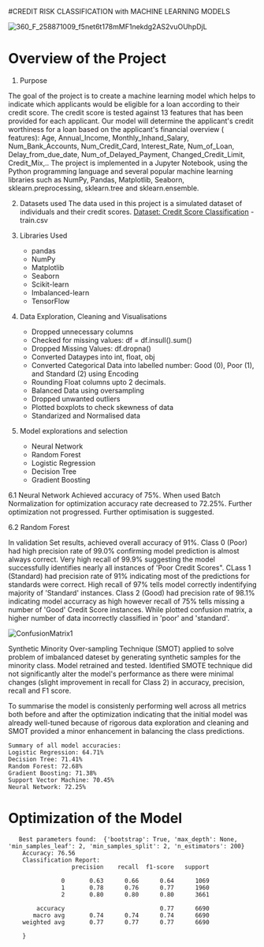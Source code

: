 #CREDIT RISK CLASSIFICATION with MACHINE LEARNING MODELS

![360_F_258871009_f5net6t178mMF1nekdg2AS2vuOUhpDjL](https://github.com/spoudel977/project4/assets/105176210/a2e7f5cc-ee19-417c-8d97-a09e9b321da0)

# Overview of the Project 
1. Purpose   

The goal of the project is to create a machine learning model which helps to indicate which applicants would be eligible for a loan according to their credit score. The credit score is tested against 13 features that has been provided for each applicant. Our model will determine the applicant's credit worthiness for a loan based on the applicant's financial overview ( features): Age, Annual_Income, Monthly_Inhand_Salary, Num_Bank_Accounts, Num_Credit_Card, Interest_Rate, Num_of_Loan, Delay_from_due_date, Num_of_Delayed_Payment, Changed_Credit_Limit, Credit_Mix,.. The project is implemented in a Jupyter Notebook, using the Python programming language and several popular machine learning libraries such as NumPy, Pandas, Matplotlib, Seaborn, sklearn.preprocessing, sklearn.tree and sklearn.ensemble. 

2. Datasets used
The data used in this project is a simulated dataset of individuals and their credit scores.
 [Dataset: Credit Score Classification](https://www.kaggle.com/datasets/parisrohan/credit-score-classificationD) - train.csv

      
3. Libraries Used 
      - pandas
      - NumPy
      - Matplotlib
      - Seaborn
      - Scikit-learn
      - Imbalanced-learn
      - TensorFlow

                     
4. Data Exploration, Cleaning and Visualisations
    - Dropped unnecessary columns
    - Checked for missing values: df = df.insull().sum()
    - Dropped Missing Values: df.dropna()
    - Converted Dataypes into int, float, obj
    - Converted Categorical Data into labelled number: Good (0), Poor (1), and Standard (2) using Encoding
    - Rounding Float columns upto 2 decimals.
    - Balanced Data using oversampling
    - Dropped unwanted outliers 
    - Plotted boxplots to check skewness of data
    - Standarized and Normalised data


6. Model explorations and selection
   - Neural Network
   - Random Forest
   - Logistic Regression
   - Decision Tree
   - Gradient Boosting
 
6.1 Neural Network
    Achieved accuracy of 75%. When used Batch Normalization for optimization accuracy rate decreased to 72.25%. Further optimization not progressed. Further optimisation is suggested.

6.2 Random Forest

In validation Set results, achieved overall accuracy of 91%. Class 0 (Poor) had high precision rate of 99.0% confirming model prediction is almost always correct. Very high recall of 99.9% suggesting the model successfully identifies nearly all instances of 'Poor Credit Scores".
CLass 1 (Standard) had precision rate of 91% indicating most of the predictions for standards were correct. High recall of 97%  tells model correctly indentifying majority of 'Standard' instances. 
Class 2 (Good) had precision rate of 98.1%  indicating model accurracy as high however recall of 75%  tells missing a number of 'Good' Credit Score instances. While plotted confusion matrix, a higher number of data incorrectly classified in 'poor' and 'standard'. 

![ConfusionMatrix1](https://github.com/spoudel977/project4/assets/94360634/4127951b-ec8c-4efb-a2f6-ace57a2fdf7e)

Synthetic Minority Over-sampling Technique (SMOT) applied to solve problem of imbalanced dateset by generating synthetic samples for the minority class. Model retrained and tested. Identified SMOTE technique did not significantly alter the model's performance as there were minimal changes (slight improvement in recall for Class 2) in accuracy, precision, recall and F1 score.

To summarise the model is consistenly performing well across all metrics both before and after the optimization indicating that the initial model was already well-tuned because of rigorous data exploration and cleaning and SMOT provided a minor enhancement in balancing the class predictions.


    Summary of all model accuracies:
    Logistic Regression: 64.71%
    Decision Tree: 71.41%
    Random Forest: 72.68%
    Gradient Boosting: 71.38%
    Support Vector Machine: 70.45%
    Neural Network: 72.25%
    
    
# Optimization of the Model 
       Best parameters found:  {'bootstrap': True, 'max_depth': None, 'min_samples_leaf': 2, 'min_samples_split': 2, 'n_estimators': 200}
        Accuracy: 76.56
        Classification Report:
                      precision    recall  f1-score   support

                   0       0.63      0.66      0.64      1069
                   1       0.78      0.76      0.77      1960
                   2       0.80      0.80      0.80      3661

            accuracy                           0.77      6690
           macro avg       0.74      0.74      0.74      6690
        weighted avg       0.77      0.77      0.77      6690

        }
        
